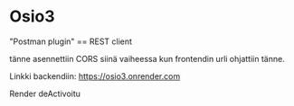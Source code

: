 # Osio3

"Postman plugin" == REST client

tänne asennettiin CORS siinä vaiheessa kun frontendin urli ohjattiin tänne.

Linkki backendiin:
https://osio3.onrender.com

Render deActivoitu

